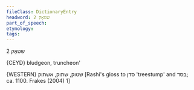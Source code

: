 ```yaml
---
fileClass: DictionaryEntry
headword: שטאָק 2
part_of_speech: 
etymology: 
tags: 
---
```

שטאָק 2

{CEYD}
bludgeon, truncheon'

{WESTERN}
שטוק, שתוק, אשתוק
[Rashi's gloss to סדן 'treestump' and בסד; ca. 1100. Frakes (2004) 1]